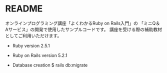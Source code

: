 # README

オンラインプログラミング講座「よくわかるRuby on Rails入門」の 「ミニQ＆Aサービス」の開発で使用したサンプルコードです。
講座を受ける際の補助教材としてご利用いただけます。


* Ruby version
2.5.1

* Ruby on Rails version
5.2.1

* Database creation
$ rails db:migrate